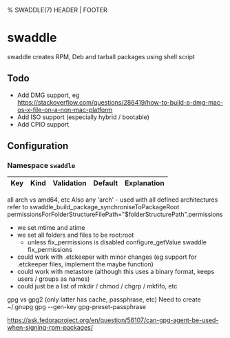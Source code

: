 % SWADDLE(7) HEADER | FOOTER
# swaddle

swaddle creates RPM, Deb and tarball packages using shell script

## Todo
* Add DMG support, eg <https://stackoverflow.com/questions/286419/how-to-build-a-dmg-mac-os-x-file-on-a-non-mac-platform>
* Add ISO support (especially hybrid / bootable)
* Add CPIO support

## Configuration

### Namespace `swaddle`

|Key|Kind|Validation|Default|Explanation|
|---|----|----------|-------|-----------|






all arch vs amd64, etc
Also any 'arch' - used with all defined architectures
refer to swaddle_build_package_synchroniseToPackageRoot
permissionsForFolderStructureFilePath="$folderStructurePath".permissions
- we set mtime and atime
- we set all folders and files to be root:root
	- unless fix_permissions is disabled  configure_getValue swaddle fix_permissions
- could work with .etckeeper with minor changes (eg support for .etckeeper files, implement the maybe function)
- could work with metastore (although this uses a binary format, keeps users / groups as names)
- could just be a list of mkdir / chmod / chgrp / mkfifo, etc

gpg vs gpg2 (only latter has cache, passphrase, etc)
Need to create ~/.gnupg
gpg --gen-key
gpg-preset-passphrase


https://ask.fedoraproject.org/en/question/56107/can-gpg-agent-be-used-when-signing-rpm-packages/
